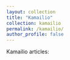 ```yaml
---
layout: collection
title: "Kamailio"
collection: kamailio
permalink: /kamailio/
author_profile: false
---
```


Kamailio articles:
